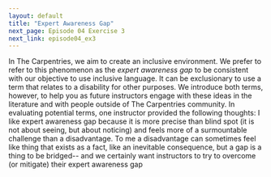 ```yaml
---
layout: default
title: "Expert Awareness Gap"
next_page: Episode 04 Exercise 3
next_link: episode04_ex3
---
```



In The Carpentries, we aim to create an inclusive environment. We prefer to refer to this
phenomenon as the *expert awareness gap* to be consistent with our objective to use
inclusive language. It can be exclusionary to use a term that relates to a disability
for other purposes. We introduce both terms, however, to help you as future
instructors engage with these ideas in
the literature and with people outside of The Carpentries community.
In evaluating potential terms, one instructor provided the following thoughts:
I like expert awareness gap because it is more precise than blind spot
(it is not about seeing, but about noticing) and feels more of a surmountable
challenge than a disadvantage. To me a disadvantage can sometimes feel like
thing that exists as a fact, like an inevitable consequence, but a gap is a
thing to be bridged-- and we certainly want instructors to try to overcome
(or mitigate) their expert awareness gap
